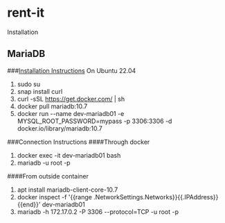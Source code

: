 # rent-it
Installation
## MariaDB
###[Installation Instructions](https://mariadb.com/kb/en/installing-and-using-mariadb-via-docker/)
On Ubuntu 22.04
1. sudo su
2. snap install curl
3. curl -sSL https://get.docker.com/ | sh
4. docker pull mariadb:10.7
5. docker run --name dev-mariadb01 -e MYSQL_ROOT_PASSWORD=mypass -p 3306:3306 -d docker.io/library/mariadb:10.7

###Connection Instructions
####Through docker 
1. docker exec -it dev-mariadb01 bash
2. mariadb -u root -p

####From outside container
1. apt install mariadb-client-core-10.7
2. docker inspect -f '{{range .NetworkSettings.Networks}}{{.IPAddress}}{{end}}' dev-mariadb01
3. mariadb -h 172.17.0.2 -P 3306 --protocol=TCP -u root -p
